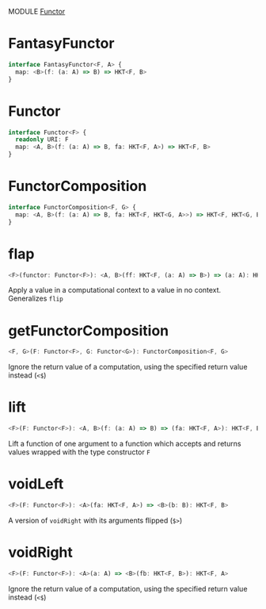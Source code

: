 MODULE [Functor](https://github.com/gcanti/fp-ts/blob/master/src/Functor.ts)
# FantasyFunctor
```ts
interface FantasyFunctor<F, A> {
  map: <B>(f: (a: A) => B) => HKT<F, B>
}
```
# Functor
```ts
interface Functor<F> {
  readonly URI: F
  map: <A, B>(f: (a: A) => B, fa: HKT<F, A>) => HKT<F, B>
}
```
# FunctorComposition
```ts
interface FunctorComposition<F, G> {
  map: <A, B>(f: (a: A) => B, fa: HKT<F, HKT<G, A>>) => HKT<F, HKT<G, B>>
}
```
# flap
```ts
<F>(functor: Functor<F>): <A, B>(ff: HKT<F, (a: A) => B>) => (a: A): HKT<F, B>
```
Apply a value in a computational context to a value in no context. Generalizes `flip`
# getFunctorComposition
```ts
<F, G>(F: Functor<F>, G: Functor<G>): FunctorComposition<F, G>
```
Ignore the return value of a computation, using the specified return value instead (`<$`)
# lift
```ts
<F>(F: Functor<F>): <A, B>(f: (a: A) => B) => (fa: HKT<F, A>): HKT<F, B>
```
Lift a function of one argument to a function which accepts and returns values wrapped with the type constructor `F`
# voidLeft
```ts
<F>(F: Functor<F>): <A>(fa: HKT<F, A>) => <B>(b: B): HKT<F, B>
```
A version of `voidRight` with its arguments flipped (`$>`)
# voidRight
```ts
<F>(F: Functor<F>): <A>(a: A) => <B>(fb: HKT<F, B>): HKT<F, A>
```
Ignore the return value of a computation, using the specified return value instead (`<$`)